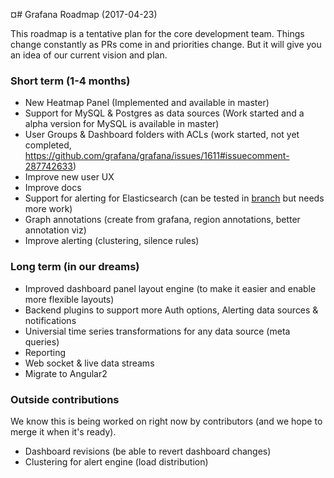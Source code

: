 ¤# Grafana Roadmap (2017-04-23)

This roadmap is a tentative plan for the core development team. Things change constantly as PRs come in and priorities change. 
But it will give you an idea of our current vision and plan. 

### Short term (1-4 months)

 - New Heatmap Panel (Implemented and available in master)
 - Support for MySQL & Postgres as data sources (Work started and a alpha version for MySQL is available in master)
 - User Groups & Dashboard folders with ACLs (work started, not yet completed, https://github.com/grafana/grafana/issues/1611#issuecomment-287742633)
 - Improve new user UX
 - Improve docs
 - Support for alerting for Elasticsearch (can be tested in [branch](https://github.com/grafana/grafana/tree/alerting-elasticsearch) but needs more work)
  - Graph annotations (create from grafana, region annotations, better annotation viz)
  - Improve alerting (clustering, silence rules)
  
### Long term (in our dreams)

- Improved dashboard panel layout engine (to make it easier and enable more flexible layouts) 
- Backend plugins to support more Auth options, Alerting data sources & notifications
- Universial time series transformations for any data source (meta queries)
- Reporting
- Web socket & live data streams
- Migrate to Angular2 


### Outside contributions
We know this is being worked on right now by contributors (and we hope to merge it when it's ready). 

- Dashboard revisions (be able to revert dashboard changes)
- Clustering for alert engine (load distribution)  

